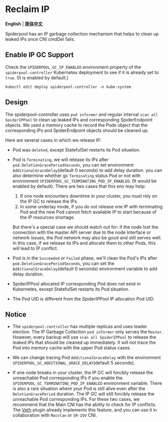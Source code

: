# Reclaim IP

**English** | [**简体中文**](./gc-zh_CN.md)

Spiderpool has an IP garbage collection mechanism that helps to clean up leaked IPs once CNI cmdDel fails.

## Enable IP GC Support

Check the `SPIDERPOOL_GC_IP_ENABLED` environment property of the `spiderpool-controller` Kubernetes deployment to see if it is already set to `true`. (It is enabled by default.)

```shell
kubectl edit deploy spiderpool-controller -n kube-system
```

## Design

The spiderpool-controller uses `pod informer` and regular interval `scan all SpiderIPPool` to clean up leaked IPs and corresponding SpiderEndpoint objects.
We used a memory cache to record the Pods object that the corresponding IPs and SpiderEndpoint objects should be cleaned up.

Here are several cases in which we release IP:

* Pod was `deleted`, except StatefulSet restarts its Pod situation.

* Pod is `Terminating`, we will release its IPs after `pod.DeletionGracePeriodSeconds`, you can set environment `AdditionalGraceDelay`(default 0 seconds) to add delay duration. you can also determine whether gc `Terminating` status Pod or not with environment `SPIDERPOOL_GC_TERMINATING_POD_IP_ENABLED`. (It would be enabled by default). There are two cases that this env may help:
    
    1. If one node encounters downtime in your cluster, you must rely on the IP GC to release the IPs.
    2. In some underlay mode, if you do not release one IP with terminating Pod and the new Pod cannot fetch available IP to start because of the IP resources shortage.

    But there's a special case we should watch out for: if the node lost the connection with the master API server due to the node Interface or network issues, the Pod network may also be good and still serves well. In this case, if we release its IPs and allocate them to other Pods, this will lead to IP conflict.

* Pod is in the `Succeeded` or `Failed` phase, we'll clean the Pod's IPs after `pod.DeletionGracePeriodSeconds`, you can set the `AdditionalGraceDelay`(default 0 seconds) environment variable to add delay duration.

* SpiderIPPool allocated IP corresponding Pod does not exist in Kubernetes, except StatefulSet restarts its Pod situation.

* The Pod UID is different from the SpiderIPPool IP allocation Pod UID.

## Notice

* The `spiderpool-controller` has multiple replicas and uses leader election. The IP Garbage Collection `pod informer` only serves the `Master`.
  However, every backup will use `scan all SpiderIPPool` to release the leaked IPs that should be cleaned up immediately. It will not trace the Pod into memory cache with the upper Pod status cases.

* We can change tracing Pod `AdditionalGraceDelay` with the environment `SPIDERPOOL_GC_ADDITIONAL_GRACE_DELAY`(default 5 seconds).

* If one node breaks in your cluster, the IP GC will forcibly release the unreachable Pod corresponding IPs if you enable the `SPIDERPOOL_GC_TERMINATING_POD_IP_ENABLED` environment variable.
  There is also a rare situation where your Pod is still alive even after the `DeletionGracePeriod` duration. The IP GC will still forcibly release the unreachable Pod corresponding IPs.
  For these two cases, we recommend that the Main CNI has the ability to check for IP conflicts.
  The [Veth](https://github.com/spidernet-io/plugins) plugin already implements this feature, and you can use it in collaboration with `Macvlan` or `SR-IOV` CNI.
